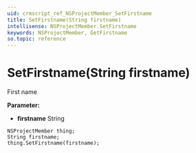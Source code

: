 ```yaml
---
uid: crmscript_ref_NSProjectMember_SetFirstname
title: SetFirstname(String firstname)
intellisense: NSProjectMember.SetFirstname
keywords: NSProjectMember, GetFirstname
so.topic: reference
---
```


# SetFirstname(String firstname)

First name

**Parameter:** 
* **firstname** String

```crmscript
NSProjectMember thing;
String firstname;
thing.SetFirstname(firstname);
```

